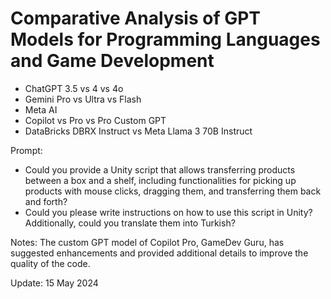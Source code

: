 # Comparative Analysis of GPT Models for Programming Languages and Game Development

- ChatGPT 3.5 vs 4 vs 4o
- Gemini Pro vs Ultra vs Flash
- Meta AI 
- Copilot vs Pro vs Pro Custom GPT
- DataBricks DBRX Instruct vs Meta Llama 3 70B Instruct

Prompt:
- Could you provide a Unity script that allows transferring products between a box and a shelf, including functionalities for picking up products with mouse clicks, dragging them, and transferring them back and forth?
- Could you please write instructions on how to use this script in Unity? Additionally, could you translate them into Turkish?

Notes: The custom GPT model of Copilot Pro, GameDev Guru, has suggested enhancements and provided additional details to improve the quality of the code.

Update: 15 May 2024
